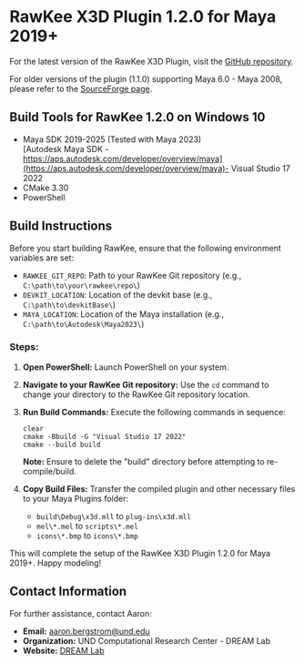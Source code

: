# RawKee X3D Plugin 1.2.0 for Maya 2019+

For the latest version of the RawKee X3D Plugin, visit the [GitHub repository](https://github.com/und-dream-lab/rawkee).

For older versions of the plugin (1.1.0) supporting Maya 6.0 - Maya 2008, please refer to the [SourceForge page](https://sourceforge.net/projects/rawkee/).

## Build Tools for RawKee 1.2.0 on Windows 10
- Maya SDK 2019-2025 (Tested with Maya 2023) <br> [Autodesk Maya SDK - https://aps.autodesk.com/developer/overview/maya](https://aps.autodesk.com/developer/overview/maya)- Visual Studio 17 2022
- CMake 3.30
- PowerShell

## Build Instructions

Before you start building RawKee, ensure that the following environment variables are set:

- `RAWKEE_GIT_REPO`: Path to your RawKee Git repository (e.g., `C:\path\to\your\rawkee\repo\`)
- `DEVKIT_LOCATION`: Location of the devkit base (e.g., `C:\path\to\devkitBase\`)
- `MAYA_LOCATION`: Location of the Maya installation (e.g., `C:\path\to\Autodesk\Maya2023\`)

### Steps:
1. **Open PowerShell:**
   Launch PowerShell on your system.

2. **Navigate to your RawKee Git repository:**
   Use the `cd` command to change your directory to the RawKee Git repository location.

3. **Run Build Commands:**
   Execute the following commands in sequence:
   ```shell
   clear
   cmake -Bbuild -G "Visual Studio 17 2022"
   cmake --build build
   ```
   **Note:** Ensure to delete the "build" directory before attempting to re-compile/build.

4. **Copy Build Files:**
   Transfer the compiled plugin and other necessary files to your Maya Plugins folder:
    - `build\Debug\x3d.mll` to `plug-ins\x3d.mll`
    - `mel\*.mel` to `scripts\*.mel`
    - `icons\*.bmp` to `icons\*.bmp`

This will complete the setup of the RawKee X3D Plugin 1.2.0 for Maya 2019+. Happy modeling!

## Contact Information
For further assistance, contact Aaron:
- **Email:** aaron.bergstrom@und.edu
- **Organization:** UND Computational Research Center - DREAM Lab
- **Website:** [DREAM Lab](https://dream.crc.und.edu/)